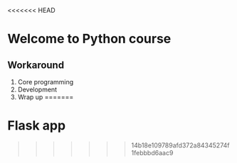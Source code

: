 <<<<<<< HEAD
# Welcome to Python course

## Workaround

1. Core programming
2. Development
3. Wrap up
=======
# Flask app
>>>>>>> 14b18e109789afd372a84345274f1febbbd6aac9
